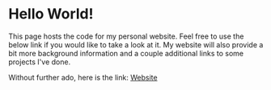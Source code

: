 # Hello World! 

This page hosts the code for my personal website. Feel free to use the below link if you would like to take a look at it. My website will also provide a bit more background information and a couple additional links to some projects I've done.

Without further ado, here is the link:
[Website](https://jz-portfolio.vercel.app/)